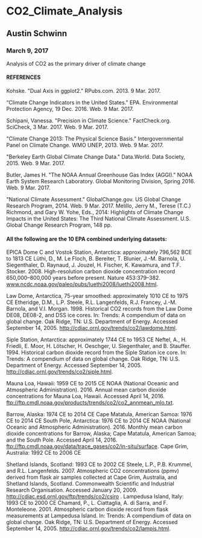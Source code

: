 # CO2_Climate_Analysis

## Austin Schwinn

### March 9, 2017
Analysis of CO2 as the primary driver of climate change

#### REFERENCES

Kohske. "Dual Axis in ggplot2." RPubs.com. 2013. 9 Mar. 2017.

“Climate Change Indicators in the United States." EPA. Environmental Protection Agency, 19 Dec. 2016. Web. 9 Mar. 2017.

Schipani, Vanessa. "Precision in Climate Science." FactCheck.org. SciCheck, 3 Mar. 2017. Web. 9 Mar. 2017.

"Climate Change 2013: The Physical Science Basis." Intergovernmental Panel on Climate Change. WMO UNEP, 2013. Web. 9 Mar. 2017.

"Berkeley Earth Global Climate Change Data." Data.World. Data Society, 2015. Web. 9 Mar. 2017. 

Butler, James H. "The NOAA Annual Greenhouse Gas Index (AGGI)." NOAA Earth System Research Laboratory. Global Monitoring Division, Spring 2016. Web. 9 Mar. 2017.

"National Climate Assessment." GlobalChange.gov. US Global Change Research Program, 2014. Web. 9 Mar. 2017.
Melillo, Jerry M., Terese (T.C.) Richmond, and Gary W. Yohe, Eds., 2014: Highlights of Climate Change Impacts in the United States: The Third National Climate Assessment. U.S. Global Change Research Program, 148 pp.

#### All the following are the 10 EPA combined underlying datasets:

EPICA Dome C and Vostok Station, Antarctica: approximately 796,562 BCE to 1813 CE
Lüthi, D., M. Le Floch, B. Bereiter, T. Blunier, J.-M. Barnola, U. Siegenthaler, D. Raynaud, J. Jouzel, H. Fischer, K. Kawamura, and T.F. Stocker. 2008. High-resolution carbon dioxide concentration record 650,000–800,000 years before present. Nature 453:379–382. www.ncdc.noaa.gov/paleo/pubs/luethi2008/luethi2008.html.

Law Dome, Antarctica, 75-year smoothed: approximately 1010 CE to 1975 CE
Etheridge, D.M., L.P. Steele, R.L. Langenfelds, R.J. Francey, J.-M. Barnola, and V.I. Morgan. 1998. Historical CO2 records from the Law Dome DE08, DE08-2, and DSS ice cores. In: Trends: A compendium of data on global change. Oak Ridge, TN: U.S. Department of Energy. Accessed September 14, 2005. http://cdiac.ornl.gov/trends/co2/lawdome.html.

Siple Station, Antarctica: approximately 1744 CE to 1953 CE
Neftel, A., H. Friedli, E. Moor, H. Lötscher, H. Oeschger, U. Siegenthaler, and B. Stauffer. 1994. Historical carbon dioxide record from the Siple Station ice core. In: Trends: A compendium of data on global change. Oak Ridge, TN: U.S. Department of Energy. Accessed September 14, 2005. http://cdiac.ornl.gov/trends/co2/siple.html.

Mauna Loa, Hawaii: 1959 CE to 2015 CE
NOAA (National Oceanic and Atmospheric Administration). 2016. Annual mean carbon dioxide concentrations for Mauna Loa, Hawaii. Accessed April 14, 2016. ftp://ftp.cmdl.noaa.gov/products/trends/co2/co2_annmean_mlo.txt.

Barrow, Alaska: 1974 CE to 2014 CE
Cape Matatula, American Samoa: 1976 CE to 2014 CE
South Pole, Antarctica: 1976 CE to 2014 CE
NOAA (National Oceanic and Atmospheric Administration). 2016. Monthly mean carbon dioxide concentrations for Barrow, Alaska; Cape Matatula, American Samoa; and the South Pole. Accessed April 14, 2016. ftp://ftp.cmdl.noaa.gov/data/trace_gases/co2/in-situ/surface.
Cape Grim, Australia: 1992 CE to 2006 CE

Shetland Islands, Scotland: 1993 CE to 2002 CE
Steele, L.P., P.B. Krummel, and R.L. Langenfelds. 2007. Atmospheric CO2 concentrations (ppmv) derived from flask air samples collected at Cape Grim, Australia, and Shetland Islands, Scotland. Commonwealth Scientific and Industrial Research Organisation. Accessed January 20, 2009. http://cdiac.esd.ornl.gov/ftp/trends/co2/csiro
.
Lampedusa Island, Italy: 1993 CE to 2000 CE
Chamard, P., L. Ciattaglia, A. di Sarra, and F. Monteleone. 2001. Atmospheric carbon dioxide record from flask measurements at Lampedusa Island. In: Trends: A compendium of data on global change. Oak Ridge, TN: U.S. Department of Energy. Accessed September 14, 2005. http://cdiac.ornl.gov/trends/co2/lampis.html.

